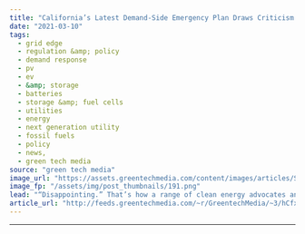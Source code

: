 ```yaml
---
title: "California’s Latest Demand-Side Emergency Plan Draws Criticism From Providers"
date: "2021-03-10"
tags: 
  - grid edge
  - regulation &amp; policy
  - demand response
  - pv
  - ev
  - &amp; storage
  - batteries
  - storage &amp; fuel cells
  - utilities
  - energy
  - next generation utility
  - fossil fuels
  - policy
  - news,
  - green tech media
source: "green tech media"
image_url: "https://assets.greentechmedia.com/content/images/articles/San_Jose_California_Homes_XL_Shutterstock.jpg"
image_fp: "/assets/img/post_thumbnails/191.png"
lead: "“Disappointing.” That’s how a range of clean energy advocates and demand response providers are describing the California Public Utilities Commission’s latest plan to prevent a repeat of the state’s August 2020 rolling blackouts this coming summer. T ..."
article_url: "http://feeds.greentechmedia.com/~r/GreentechMedia/~3/hCfxobT7Mj0/californias-latest-demand-side-emergency-plan-takes-heat-from-providers"
---
```


---
